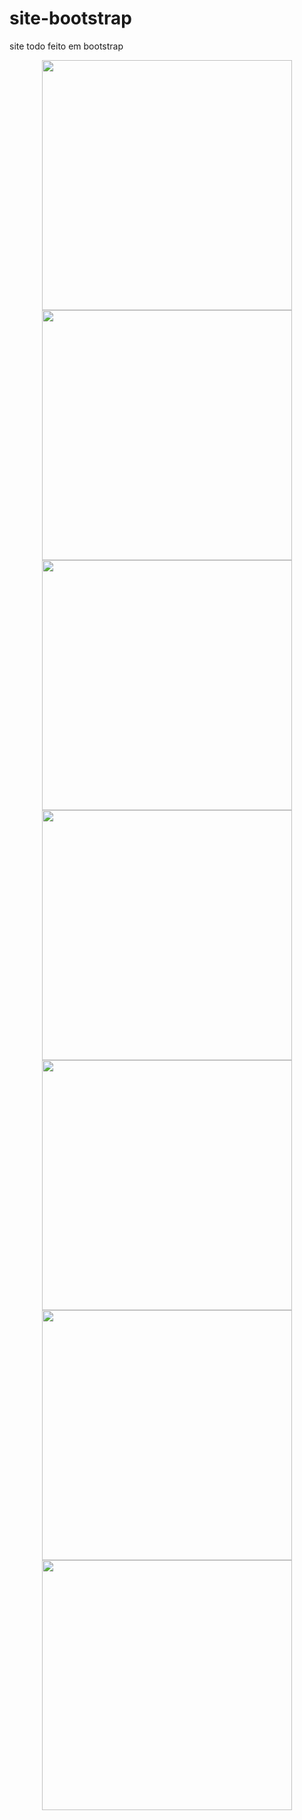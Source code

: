# site-bootstrap
site todo feito em bootstrap

<div align="center">
<img src="https://user-images.githubusercontent.com/59282687/196987456-ff3cf248-1157-444f-a607-1a7d06a62d2b.png" width="400px">
</div>

<div align="center">
<img src="https://user-images.githubusercontent.com/59282687/196987429-3ea06aa2-3ea9-426a-86b5-32a42d17fc62.png" width="400px">
</div>

<div align="center">
<img src="https://user-images.githubusercontent.com/59282687/196987437-fab7cc4d-c379-4dba-a1e5-df5e70fa3642.png" width="400px">
</div>

<div align="center">
<img src="https://user-images.githubusercontent.com/59282687/196987439-8cfe3f5d-fb9a-4b0f-a842-30aa126ad3ef.png" width="400px">
</div>

<div align="center">
<img src="https://user-images.githubusercontent.com/59282687/196987442-2ba904a6-8428-4113-9a33-d10b5f2d616f.png" width="400px">
</div>

<div align="center">
<img src="https://user-images.githubusercontent.com/59282687/196987445-6a854f01-08e8-4879-bf82-fcaf86d47fe6.png" width="400px">
</div>

<div align="center">
<img src="https://user-images.githubusercontent.com/59282687/196987451-a5782af9-4f25-4376-a890-3616240af9f2.png" width="400px">
</div>
